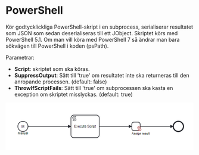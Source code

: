 # PowerShell

Kör godtycklickliga PowerShell-skript i en subprocess, serialiserar resultatet som JSON som sedan deserialiseras till ett JObject. Skriptet körs med PowerShell 5.1. Om man vill köra med PowerShell 7 så ändrar man bara sökvägen till PowerShell i koden (psPath).

Parametrar:
* **Script**: skriptet som ska köras.
* **SuppressOutput**: Sätt till 'true' om resultatet inte ska returneras till den anropande processen. (default: false)
* **ThrowIfScriptFails**: Sätt till 'true' om subprocessen ska kasta en exception om skriptet misslyckas. (default: true)

![Subprocess](/powershell-subprocess.png?raw=true)
